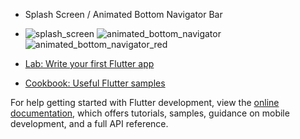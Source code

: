 - Splash Screen  / Animated Bottom Navigator Bar
- ![splash_screen](https://github.com/sevgitr/flutter_example/assets/49620686/aafa5038-213a-4888-a250-a9d4460424d6)
 ![animated_bottom_navigator](https://github.com/sevgitr/flutter_example/assets/49620686/049d18c4-4e39-4ed6-b08a-280793a0d596) ![animated_bottom_navigator_red](https://github.com/sevgitr/flutter_example/assets/49620686/1c6eabb9-d22b-42fa-90f7-6030a4226412)








- [Lab: Write your first Flutter app](https://docs.flutter.dev/get-started/codelab)
- [Cookbook: Useful Flutter samples](https://docs.flutter.dev/cookbook)

For help getting started with Flutter development, view the
[online documentation](https://docs.flutter.dev/), which offers tutorials,
samples, guidance on mobile development, and a full API reference.
